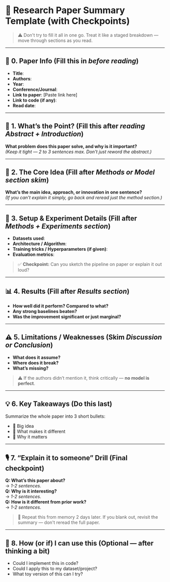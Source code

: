 

# 🧠 Research Paper Summary Template (with Checkpoints)

> ⚠️ Don't try to fill it all in one go. Treat it like a staged breakdown — move through sections as you read.

---

## 📄 0. Paper Info (Fill this in *before reading*)
- **Title**:  
- **Authors**:  
- **Year**:  
- **Conference/Journal**:  
- **Link to paper**: [Paste link here]  
- **Link to code (if any)**:  
- **Read date**:  

---

## 🚀 1. What’s the Point? (Fill this after *reading Abstract + Introduction*)
**What problem does this paper solve, and why is it important?**  
_(Keep it tight — 2 to 3 sentences max. Don't just reword the abstract.)_

---

## 🧠 2. The Core Idea (Fill after *Methods or Model section skim*)  
**What’s the main idea, approach, or innovation in one sentence?**  
_(If you can’t explain it simply, go back and reread just the method section.)_

---

## 🔬 3. Setup & Experiment Details (Fill after *Methods + Experiments section*)  
- **Datasets used**:  
- **Architecture / Algorithm**:  
- **Training tricks / Hyperparameters (if given)**:  
- **Evaluation metrics**:  

> ✅ **Checkpoint:** Can you sketch the pipeline on paper or explain it out loud?

---

## 📊 4. Results (Fill after *Results section*)  
- **How well did it perform? Compared to what?**  
- **Any strong baselines beaten?**  
- **Was the improvement significant or just marginal?**

---

## ⚠️ 5. Limitations / Weaknesses (Skim *Discussion or Conclusion*)  
- **What does it assume?**  
- **Where does it break?**  
- **What’s missing?**

> ⚠️ If the authors didn’t mention it, think critically — **no model is perfect**.

---

## 💡 6. Key Takeaways (Do this last)  
Summarize the whole paper into 3 short bullets:
- 🔹 Big idea  
- 🔹 What makes it different  
- 🔹 Why it matters  

---

## 🎙️ 7. “Explain it to someone” Drill (Final checkpoint)
**Q: What’s this paper about?**  
→ _1-2 sentences._  
**Q: Why is it interesting?**  
→ _1-2 sentences._  
**Q: How is it different from prior work?**  
→ _1-2 sentences._

> 🔁 Repeat this from memory 2 days later. If you blank out, revisit the summary — don't reread the full paper.

---

## 🧪 8. How (or if) I can use this (Optional — after thinking a bit)
- Could I implement this in code?  
- Could I apply this to my dataset/project?  
- What toy version of this can I try?
